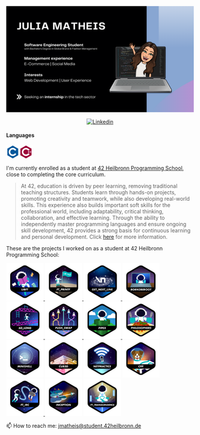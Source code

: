 <img src="./JuliaMatheis.png">
<p align="center">
  <a href="https://www.linkedin.com/in/julia-matheis-708817198">
    <img alt="Linkedin" src="https://img.shields.io/badge/-LinkedIn-0e76a8?style=flat-square&logo=Linkedin&logoColor=white">
  </a>
</p>

#### Languages
<img src="./Languages/c.svg" width=7%><img src="./Languages/cplusplus.svg" width=7%>

I'm currently enrolled as a student at [42 Heilbronn Programming School](https://www.42heilbronn.de/en/), close to completing the core curriculum.
> At 42, education is driven by peer learning, removing traditional teaching structures.
> Students learn through hands-on projects, promoting creativity and teamwork, while also developing real-world skills.
> This experience also builds important soft skills for the professional world, including adaptability, critical thinking, collaboration, and effective learning.
> Through the ability to independently master programming languages and ensure ongoing skill development, 42 provides a strong basis for continuous learning and personal development. Click [here](https://www.42network.org/innovative-education/) for more information.

<!--
[![jmatheis's 42 stats](https://badge.mediaplus.ma/black/jmatheis?1337Badge=off&UM6P=off)](https://github.com/oakoudad/badge42)
-->
These are the projects I worked on as a student at 42 Heilbronn Programming School:

<div style="overflow: auto;">

  <a href="https://github.com/jmatheis00/42_libft">
    <img alt="GIF" src="./42ProjectBadges/libftn.png" width="100" height="100" />
  </a>
  <a href="https://github.com/jmatheis00/42_printf">  
    <img alt="GIF" src="./42ProjectBadges/ft_printfn.png" width="100" height="100" />
  </a>
  <a href="https://github.com/jmatheis00/42_getnextline">  
    <img alt="GIF" src="./42ProjectBadges/get_next_linen.png" width="100" height="100" />
  </a>

  <img alt="GIF" src="./42ProjectBadges/born2berootn.png" width="100" height="100" />
  
  <a href="https://github.com/jmatheis00/42_so_long.git">
    <img alt="GIF" src="./42ProjectBadges/so_longn.png" width="100" height="100" />
  </a>
  <a href="https://github.com/jmatheis00/42_push_swap">
    <img alt="GIF" src="./42ProjectBadges/push_swapn.png" width="100" height="100" />
  </a>
  <a href="https://github.com/jmatheis00/42_pipex">
    <img alt="GIF" src="./42ProjectBadges/pipexn.png" width="100" height="100" />
  </a>
  
  <img alt="GIF" src="./42ProjectBadges/philosophersn.png" width="100" height="100" />
  <img alt="GIF" src="./42ProjectBadges/minishelln.png" width="100" height="100" />
  
  <img alt="GIF" src="./42ProjectBadges/cub3dn.png" width="100" height="100" />
  <img alt="GIF" src="./42ProjectBadges/netpracticen.png" width="100" height="100" />
  <img alt="GIF" src="./42ProjectBadges/cppn.png" width="100" height="100" />

  <a href="https://github.com/jmatheis00/42_ft_irc">
    <img alt="GIF" src="./42ProjectBadges/ft_ircn.png" width="100" height="100" />
  </a>
  
  <img alt="GIF" src="./42ProjectBadges/inceptionn.png" width="100" height="100" />
  <img alt="GIF" src="./42ProjectBadges/ft_transcendencen.png" width="100" height="100" />
</div>

<!-- Clear floating and alignment -->
📫 How to reach me: jmatheis@student.42heilbronn.de

<!--
**jmatheis00/jmatheis00** is a ✨ _special_ ✨ repository because its `README.md` (this file) appears on your GitHub profile.

Here are some ideas to get you started:

- 🔭 I’m currently working on ...
- 🌱 I’m currently learning ...
- 👯 I’m looking to collaborate on ...
- 🤔 I’m looking for help with ...
- 💬 Ask me about ...
- 😄 Pronouns: ...
- ⚡ Fun fact: ...
-->


